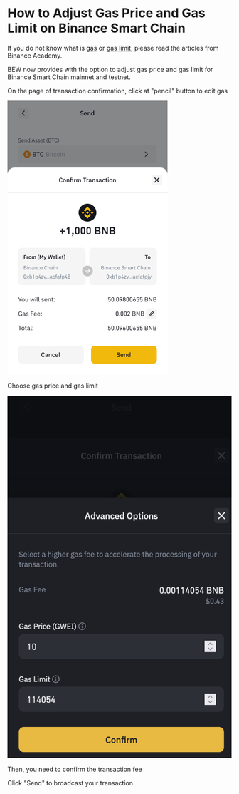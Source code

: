# How to Adjust Gas Price and Gas Limit on Binance Smart Chain

If you do not know what is [gas](https://academy.binance.com/en/glossary/gas) or [gas limit](https://academy.binance.com/en/glossary/gas-limit), please read the articles from Binance Academy. 

BEW now provides with the option to adjust gas price and gas limit for Binance Smart  Chain mainnet and testnet. 

On the page of transaction confirmation, click at "pencil" button to edit gas

![](../.gitbook/assets/1-4-comfirm-transaction-no-memo.png)

Choose gas price and gas limit

![](../.gitbook/assets/image%20%2859%29.png)

Then, you need to confirm the transaction fee

Click "Send" to broadcast your transaction

